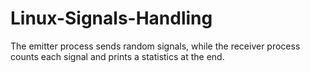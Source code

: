 # Linux-Signals-Handling
The emitter process sends random signals, while the receiver process counts each signal and prints a statistics at the end.
